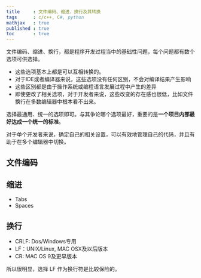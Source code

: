 ```yaml
---
title     : 文件编码、缩进、换行及其转换
tags      : c/c++, C#, python
mathjax   : true
published : true
toc       : true
---
```


文件编码、缩进、换行，都是程序开发过程当中的基础性问题，每个问题都有数个选项可供选择。

- 这些选项基本上都是可以互相转换的。
- 对于IDE或者编译器来说，这些选项没有任何区别，不会对编译结果产生影响
- 这些区别都是由于操作系统或编程语言发展过程中产生的差异
- 即使更改了相关选项，对于开发者来说，这些改变的存在感也很低，比如文件换行在多数编辑器中根本看不出来。

选择最通用、统一的选项即可。与其争论哪个选项最好，重要的是**一个项目内部最好达成一个统一的标准**。

对于单个开发者来说，确定自己的相关设置，可以有效地管理自己的代码，并且有助于在多个编辑器中切换。

## 文件编码



## 缩进

- Tabs
- Spaces



## 换行

- CRLF: Dos/Windows专用
- LF：UNIX/Linux, MAC OSX及以后版本
- CR: MAC OS 9及更早版本

所以很明显，选择 LF 作为换行符是比较保险的。


